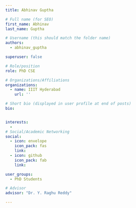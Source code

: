 ```yaml
---
title: Abhinav Guptha

# Full name (for SEO)
first_name: Abhinav
last_name: Guptha

# Username (this should match the folder name)
authors:
  - abhinav_guptha

superuser: false

# Role/position
role: PhD CSE

# Organizations/Affiliations
organizations:
  - name: IIIT Hyderabad
    url: ''

# Short bio (displayed in user profile at end of posts)
bio:


interests:
  - 
# Social/Academic Networking
social:
  - icon: envelope
    icon_pack: fas
    link: 
  - icon: github
    icon_pack: fab
    link: 

user_groups:
  - PhD Students

# Advisor
advisor: "Dr. Y. Raghu Reddy"

---
```

